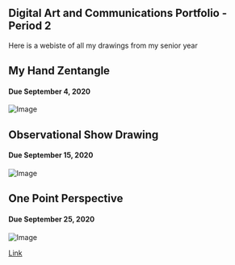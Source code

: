 ## Digital Art and Communications Portfolio - Period 2

Here is a webiste of all my drawings from my senior year

## My Hand Zentangle
#### Due September 4, 2020
![Image](file:///Users/vijiaish/Desktop/Screen%20Shot%202020-10-04%20at%204.14.21%20PM.png)


## Observational Show Drawing
#### Due September 15, 2020
![Image](https://lh3.googleusercontent.com/fife/ABSRlIq_EOs6lKQtBLYi3okYdBY_s5XfuxTB1j9Ec2KW9ud-iDw7n_KOiv0mzAYlkESD7bcoTrqpXBnKPsEo4gLoXSa8GFa5l9sQux4-jhRSr6lyJw9atznMYtOrMlJyy9DWsZc9_pU9KyJgdy9hP_sT5ncua3SxKooqd5NLcc_dnIZXi18BQy_fp7s1qOjxf-cPknoDzF4i6ppUBIhG8BoBv3MqQpHFDzEY8zJvUAIwcYTxfK6HbhtbF4DhcEDEb0gpovSYVkKecGPdk2WN1JZGgNhqluSs8nGZVebDS_E08hB3qA851gSX8PUneU96P1VZazxe-BYQBn0fSEIKfJU1Lt5TqwmkIv16A5ua_nyQc3awpiyxbS5XJH4z-2C3NSI84IiaT7veWkuTvCroKgo9ucYyOLVayqGZAobiagSQubfxcnrU1pLzrEk0IYZu32nq6tm0NGKoTwd2lDswFCAMg-C3YhK6y8EFKntTDNCUUQPpRXovUFAmQoPO3ouEpLp17tptV1_ogTCioFl-IdVy8Dfb2REkg959-pqnyXVaYlWELSd5IBRHFlM9MJP52K6iTbke_Lzkcq4ezjI3knl8I6wFGRcaIQMLacCU_0MaNvP5wxY_b0bWViUJ2HMMyp4xZb2fGoSd5GaFb2aq1NyPr37bx-HrM4RXcE1tVk0h9uekxudNWMZUX4o0bdELpMTT5Xl7kWLaqLyMt5ssV_ehokIKK1IrHec2=w3360-h1754-ft?authuser=0)

## One Point Perspective 
#### Due September 25, 2020
![Image](https://lh3.googleusercontent.com/fife/ABSRlIqO7xyiT9p60uGxbutv0eeAD8W8IK4MUgQoGmHNVCWZ83VobTdTxq1_AubJ9upw4WhZngG5Jmq_zi4LO7NQvR9fpxhkXFCAk5VUdatSji6aWtXM-JhZyzdy34dxaLiVwmv_ZIzzlKTI1yz9FkZH0Npgl70PxKbeIOnYt8gQg0Cq7kMmdP6ujtNqaSzAnPDpQMvLTiOp4rmaQU7XIEpxKGzMG5uYodTKDISwETRQmHbdRqY8rJf1seVMWAFUCExr0amimkN08YCIulTT5xJa5R-O7AmtdS7Ew01E4o0GZVKy9tE4ygbEgD1zCs9l5c6cBKj7albgBJ7cCiGWhxsssRdxHKC-piLXedlQHJABQpoZ8GxvFuD_8i4aZPLv6VtIR4ozdr-AmtSSva1w8cqPAuP70y4k0PF3m1AUKVET5TwCQjHC49T49doX7lYGTS5sBaiSk8LnPDKxCgJvnr9If1r_JSx3saWAlpBGtgWRvCn3W4FUzTBSUu3bmHjNkDzbmeIAHiKHEdG3BAgXfM_HufdOxQGxS6f78jqKi0EyJx9aFPYJ5gU3GRhVCVYC2kspj4uggW4F2DRz-lAu05ezCCvIpBNyBCMHfVA_Nq5qZ3-IRCC9jEqWkTNsZI24cS3hwLxTEmwxcZ1rOS3GxAQDu3XPXU4MZcKeV994ypZyMaFJJTjc7PQOo29pTdjT1l8FGhDiSjTQn-48pMLYXPhwpQgHPaKBqQYT=w3360-h1754-ft?authuser=0)


[Link](url) 

